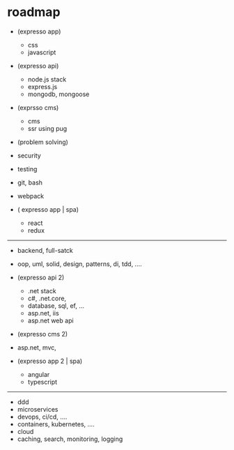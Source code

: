 # roadmap

- (expresso app)
  - css
  - javascript

- (expresso api)
  - node.js stack
  - express.js
  - mongodb, mongoose
  
- (exprsso cms)
  - cms
  - ssr using pug
 
- (problem solving)

- security
- testing
- git, bash
- webpack

- ( expresso app | spa)
  - react
  - redux
 
----------------------------------------------------------------

- backend, full-satck
- oop, uml, solid, design, patterns, di, tdd, ....

- (expresso api 2)
  - .net stack
  - c#, .net.core, 
  - database, sql, ef, ...
  - asp.net, iis
  - asp.net web api
  
- (expresso cms 2)
- asp.net, mvc,
  
- (expresso app 2 | spa)
  - angular
  - typescript
  
------------------------------------------------------------------

- ddd
- microservices
- devops, ci/cd, ....
- containers, kubernetes, ....
- cloud
- caching, search, monitoring, logging






  
  
